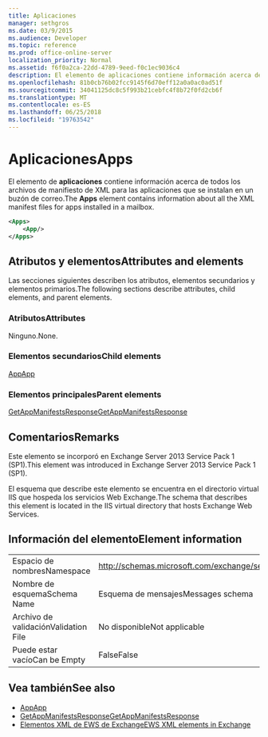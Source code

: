 ```yaml
---
title: Aplicaciones
manager: sethgros
ms.date: 03/9/2015
ms.audience: Developer
ms.topic: reference
ms.prod: office-online-server
localization_priority: Normal
ms.assetid: f6f0a2ca-22dd-4789-9eed-f0c1ec9036c4
description: El elemento de aplicaciones contiene información acerca de todos los archivos de manifiesto de XML para las aplicaciones que se instalan en un buzón de correo.
ms.openlocfilehash: 81b0cb76b02fcc9145f6d70eff12a0a0ac0ad51f
ms.sourcegitcommit: 34041125dc8c5f993b21cebfc4f8b72f0fd2cb6f
ms.translationtype: MT
ms.contentlocale: es-ES
ms.lasthandoff: 06/25/2018
ms.locfileid: "19763542"
---
```

# <a name="apps"></a><span data-ttu-id="876f7-103">Aplicaciones</span><span class="sxs-lookup"><span data-stu-id="876f7-103">Apps</span></span>

<span data-ttu-id="876f7-104">El elemento de **aplicaciones** contiene información acerca de todos los archivos de manifiesto de XML para las aplicaciones que se instalan en un buzón de correo.</span><span class="sxs-lookup"><span data-stu-id="876f7-104">The **Apps** element contains information about all the XML manifest files for apps installed in a mailbox.</span></span> 
  
```XML
<Apps>
    <App/>
</Apps>
```

## <a name="attributes-and-elements"></a><span data-ttu-id="876f7-105">Atributos y elementos</span><span class="sxs-lookup"><span data-stu-id="876f7-105">Attributes and elements</span></span>

<span data-ttu-id="876f7-106">Las secciones siguientes describen los atributos, elementos secundarios y elementos primarios.</span><span class="sxs-lookup"><span data-stu-id="876f7-106">The following sections describe attributes, child elements, and parent elements.</span></span>
  
### <a name="attributes"></a><span data-ttu-id="876f7-107">Atributos</span><span class="sxs-lookup"><span data-stu-id="876f7-107">Attributes</span></span>

<span data-ttu-id="876f7-108">Ninguno.</span><span class="sxs-lookup"><span data-stu-id="876f7-108">None.</span></span>
  
### <a name="child-elements"></a><span data-ttu-id="876f7-109">Elementos secundarios</span><span class="sxs-lookup"><span data-stu-id="876f7-109">Child elements</span></span>

[<span data-ttu-id="876f7-110">App</span><span class="sxs-lookup"><span data-stu-id="876f7-110">App</span></span>](app.md)
  
### <a name="parent-elements"></a><span data-ttu-id="876f7-111">Elementos principales</span><span class="sxs-lookup"><span data-stu-id="876f7-111">Parent elements</span></span>

[<span data-ttu-id="876f7-112">GetAppManifestsResponse</span><span class="sxs-lookup"><span data-stu-id="876f7-112">GetAppManifestsResponse</span></span>](getappmanifestsresponse.md)
  
## <a name="remarks"></a><span data-ttu-id="876f7-113">Comentarios</span><span class="sxs-lookup"><span data-stu-id="876f7-113">Remarks</span></span>

<span data-ttu-id="876f7-114">Este elemento se incorporó en Exchange Server 2013 Service Pack 1 (SP1).</span><span class="sxs-lookup"><span data-stu-id="876f7-114">This element was introduced in Exchange Server 2013 Service Pack 1 (SP1).</span></span>
  
<span data-ttu-id="876f7-115">El esquema que describe este elemento se encuentra en el directorio virtual IIS que hospeda los servicios Web Exchange.</span><span class="sxs-lookup"><span data-stu-id="876f7-115">The schema that describes this element is located in the IIS virtual directory that hosts Exchange Web Services.</span></span>
  
## <a name="element-information"></a><span data-ttu-id="876f7-116">Información del elemento</span><span class="sxs-lookup"><span data-stu-id="876f7-116">Element information</span></span>

|||
|:-----|:-----|
|<span data-ttu-id="876f7-117">Espacio de nombres</span><span class="sxs-lookup"><span data-stu-id="876f7-117">Namespace</span></span>  <br/> |http://schemas.microsoft.com/exchange/services/2006/messages  <br/> |
|<span data-ttu-id="876f7-118">Nombre de esquema</span><span class="sxs-lookup"><span data-stu-id="876f7-118">Schema Name</span></span>  <br/> |<span data-ttu-id="876f7-119">Esquema de mensajes</span><span class="sxs-lookup"><span data-stu-id="876f7-119">Messages schema</span></span>  <br/> |
|<span data-ttu-id="876f7-120">Archivo de validación</span><span class="sxs-lookup"><span data-stu-id="876f7-120">Validation File</span></span>  <br/> |<span data-ttu-id="876f7-121">No disponible</span><span class="sxs-lookup"><span data-stu-id="876f7-121">Not applicable</span></span>  <br/> |
|<span data-ttu-id="876f7-122">Puede estar vacío</span><span class="sxs-lookup"><span data-stu-id="876f7-122">Can be Empty</span></span>  <br/> |<span data-ttu-id="876f7-123">False</span><span class="sxs-lookup"><span data-stu-id="876f7-123">False</span></span>  <br/> |
   
## <a name="see-also"></a><span data-ttu-id="876f7-124">Vea también</span><span class="sxs-lookup"><span data-stu-id="876f7-124">See also</span></span>

- [<span data-ttu-id="876f7-125">App</span><span class="sxs-lookup"><span data-stu-id="876f7-125">App</span></span>](app.md)
- [<span data-ttu-id="876f7-126">GetAppManifestsResponse</span><span class="sxs-lookup"><span data-stu-id="876f7-126">GetAppManifestsResponse</span></span>](getappmanifestsresponse.md)
- [<span data-ttu-id="876f7-127">Elementos XML de EWS de Exchange</span><span class="sxs-lookup"><span data-stu-id="876f7-127">EWS XML elements in Exchange</span></span>](ews-xml-elements-in-exchange.md)

